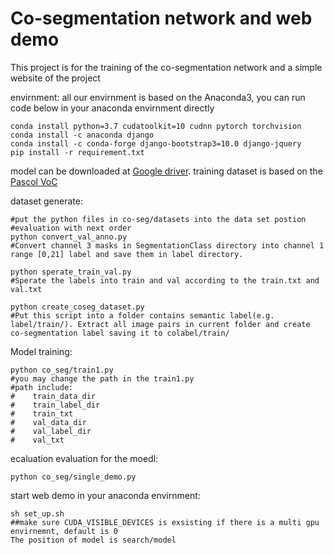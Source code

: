 Co-segmentation network and web demo
========
This project is for the training of the co-segmentation network and a simple website of the project 

envirnment: 
all our envirnment is based on the Anaconda3, you can run code below in your anaconda envirnment directly

    conda install python=3.7 cudatoolkit=10 cudnn pytorch torchvision
    conda install -c anaconda django 
    conda install -c conda-forge django-bootstrap3=10.0 django-jquery 
    pip install -r requirement.txt

model can be downloaded at [Google driver](https://drive.google.com/open?id=1R9wS8QJLp-f15chhOhNgpK7vAkCjtLDj).
training dataset is based on the [Pascol VoC](http://host.robots.ox.ac.uk/pascal/VOC/voc2012/VOCtrainval_11-May-2012.tar)

dataset generate:
    
    #put the python files in co-seg/datasets into the data set postion
    #evaluation with next order
    python convert_val_anno.py
    #Convert channel 3 masks in SegmentationClass directory into channel 1 range [0,21] label and save them in label directory.
    
    python sperate_train_val.py
    #Sperate the labels into train and val according to the train.txt and val.txt
    
    python create_coseg_dataset.py
    #Put this script into a folder contains semantic label(e.g. label/train/). Extract all image pairs in current folder and create co-segmentation label saving it to colabel/train/

Model training:

    python co_seg/train1.py 
    #you may change the path in the train1.py 
    #path include:
    #    train_data_dir
    #    train_label_dir
    #    train_txt
    #    val_data_dir
    #    val_label_dir
    #    val_txt

ecaluation evaluation for the moedl:

    python co_seg/single_demo.py

start web demo in your anaconda envirnment:
    
    sh set_up.sh 
    ##make sure CUDA_VISIBLE_DEVICES is exsisting if there is a multi gpu envirnemnt, default is 0
    The position of model is search/model
